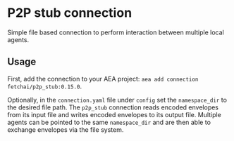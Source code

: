 # P2P stub connection

Simple file based connection to perform interaction between multiple local agents.

## Usage

First, add the connection to your AEA project: `aea add connection fetchai/p2p_stub:0.15.0`.

Optionally, in the `connection.yaml` file under `config` set the `namespace_dir` to the desired file path. The `p2p_stub` connection reads encoded envelopes from its input file and writes encoded envelopes to its output file. Multiple agents can be pointed to the same `namespace_dir` and are then able to exchange envelopes via the file system.
